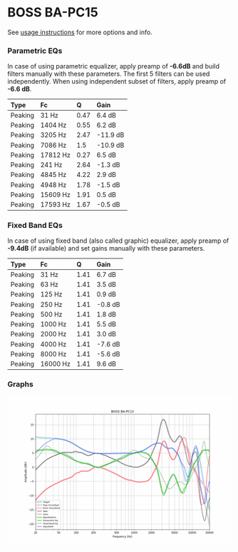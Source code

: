 # BOSS BA-PC15
See [usage instructions](https://github.com/jaakkopasanen/AutoEq#usage) for more options and info.

### Parametric EQs
In case of using parametric equalizer, apply preamp of **-6.6dB** and build filters manually
with these parameters. The first 5 filters can be used independently.
When using independent subset of filters, apply preamp of **-6.6 dB**.

| Type    | Fc       |    Q | Gain     |
|:--------|:---------|:-----|:---------|
| Peaking | 31 Hz    | 0.47 | 6.4 dB   |
| Peaking | 1404 Hz  | 0.55 | 6.2 dB   |
| Peaking | 3205 Hz  | 2.47 | -11.9 dB |
| Peaking | 7086 Hz  | 1.5  | -10.9 dB |
| Peaking | 17812 Hz | 0.27 | 6.5 dB   |
| Peaking | 241 Hz   | 2.64 | -1.3 dB  |
| Peaking | 4845 Hz  | 4.22 | 2.9 dB   |
| Peaking | 4948 Hz  | 1.78 | -1.5 dB  |
| Peaking | 15609 Hz | 1.91 | 0.5 dB   |
| Peaking | 17593 Hz | 1.67 | -0.5 dB  |

### Fixed Band EQs
In case of using fixed band (also called graphic) equalizer, apply preamp of **-9.4dB**
(if available) and set gains manually with these parameters.

| Type    | Fc       |    Q | Gain    |
|:--------|:---------|:-----|:--------|
| Peaking | 31 Hz    | 1.41 | 6.7 dB  |
| Peaking | 63 Hz    | 1.41 | 3.5 dB  |
| Peaking | 125 Hz   | 1.41 | 0.9 dB  |
| Peaking | 250 Hz   | 1.41 | -0.8 dB |
| Peaking | 500 Hz   | 1.41 | 1.8 dB  |
| Peaking | 1000 Hz  | 1.41 | 5.5 dB  |
| Peaking | 2000 Hz  | 1.41 | 3.0 dB  |
| Peaking | 4000 Hz  | 1.41 | -7.6 dB |
| Peaking | 8000 Hz  | 1.41 | -5.6 dB |
| Peaking | 16000 Hz | 1.41 | 9.6 dB  |

### Graphs
![](./BOSS%20BA-PC15.png)
